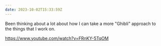 ```yaml
---
date: 2023-10-02T15:33:59Z
---
```


Been thinking about a lot about how I can take a more "Ghibli" approach to the things that I work on.

https://www.youtube.com/watch?v=FRnKY-5TqOM
